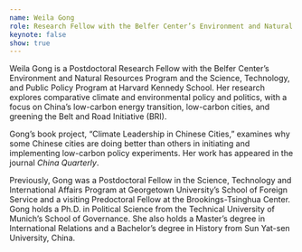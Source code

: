 ```yaml
---
name: Weila Gong
role: Research Fellow with the Belfer Center’s Environment and Natural Resources Program and the Science, Technology, and Public Policy Program at Harvard Kennedy School
keynote: false
show: true
---
```


Weila Gong is a Postdoctoral Research Fellow with the Belfer Center’s Environment and Natural Resources Program and the Science, Technology, and Public Policy Program at Harvard Kennedy School. Her research explores comparative climate and environmental policy and politics, with a focus on China’s low-carbon energy transition, low-carbon cities, and greening the Belt and Road Initiative (BRI).

Gong’s book project, “Climate Leadership in Chinese Cities,” examines why some Chinese cities are doing better than others in initiating and implementing low-carbon policy experiments. Her work has appeared in the journal _China Quarterly_.

Previously, Gong was a Postdoctoral Fellow in the Science, Technology and International Affairs Program at Georgetown University’s School of Foreign Service and a visiting Predoctoral Fellow at the Brookings-Tsinghua Center. Gong holds a Ph.D. in Political Science from the Technical University of Munich’s School of Governance. She also holds a Master’s degree in International Relations and a Bachelor’s degree in History from Sun Yat-sen University, China.
